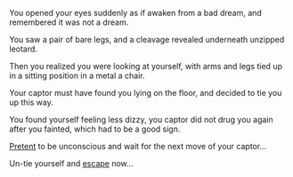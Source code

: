 You opened your eyes suddenly as if awaken from a bad dream, and remembered it was not a dream.

You saw a pair of bare legs, and a cleavage revealed underneath unzipped leotard.

Then you realized you were looking at yourself, with arms and legs tied up in a sitting position in a metal a chair.

Your captor must have found you lying on the floor, and decided to tie you up this way.

You found yourself feeling less dizzy, you captor did not drug you again after you fainted, which had to be a good sign.

[Pretent](../fake/fake.md) to be unconscious and wait for the next move of your captor...

Un-tie yourself and [escape](../escape/escape.md) now...
